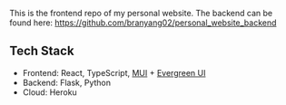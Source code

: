 This is the frontend repo of my personal website. The backend can be found here: https://github.com/branyang02/personal_website_backend

## Tech Stack
- Frontend: React, TypeScript, [MUI](https://mui.com/material-ui/getting-started/) + [Evergreen UI](https://evergreen.segment.com/)
- Backend: Flask, Python
- Cloud: Heroku
